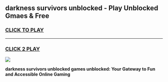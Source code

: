 
## darkness survivors unblocked - Play Unblocked Gmaes & Free
<h3>
<a href="https://news.freeplayer.one?title=darkness_survivors_unblocked&ref=16F">CLICK TO PLAY</a></h3>
<hr>

<h3>
<a href="https://news.freeplayer.one?title=darkness_survivors_unblocked&ref=16F">CLICK 2 PLAY</a>
  
</h3>

<a href="https://news.freeplayer.one?title=darkness_survivors_unblocked&ref=16F/"><img src="https://clearcache.store/games.png"></a>


**darkness survivors unblocked games unblocked: Your Gateway to Fun and Accessible Online Gaming**
